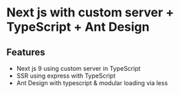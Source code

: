 # Next js with custom server + TypeScript + Ant Design

## Features

* Next js 9 using custom server in TypeScript
* SSR using express with TypeScript
* Ant Design with typescript & modular loading via less
